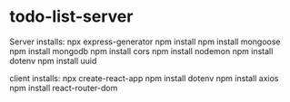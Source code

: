 # todo-list-server

Server installs:
npx express-generator
npm install
npm install mongoose
npm install mongodb
npm install cors
npm install nodemon
npm install dotenv
npm install uuid

client installs:
npx create-react-app
npm install dotenv
npm install axios
npm install react-router-dom
